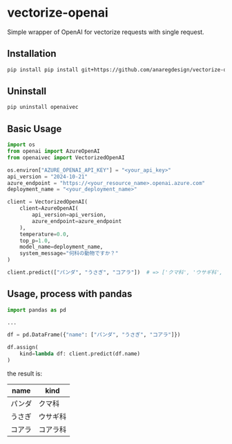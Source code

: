 # vectorize-openai

Simple wrapper of OpenAI for vectorize requests with single request.

## Installation

```bash
pip install pip install git+https://github.com/anaregdesign/vectorize-openai.git
```

## Uninstall

```bash
pip uninstall openaivec
```

## Basic Usage

```python
import os
from openai import AzureOpenAI
from openaivec import VectorizedOpenAI

os.environ["AZURE_OPENAI_API_KEY"] = "<your_api_key>"
api_version = "2024-10-21"
azure_endpoint = "https://<your_resource_name>.openai.azure.com"
deployment_name = "<your_deployment_name>"

client = VectorizedOpenAI(
    client=AzureOpenAI(
        api_version=api_version,
        azure_endpoint=azure_endpoint
    ),
    temperature=0.0,
    top_p=1.0,
    model_name=deployment_name,
    system_message="何科の動物ですか？"
)

client.predict(["パンダ", "うさぎ", "コアラ"])  # => ['クマ科', 'ウサギ科', 'コアラ科']
```


## Usage, process with pandas

```python
import pandas as pd

...

df = pd.DataFrame({"name": ["パンダ", "うさぎ", "コアラ"]})

df.assign(
    kind=lambda df: client.predict(df.name)
)
```

the result is:

| name | kind |
|------|------|
| パンダ | クマ科 |
| うさぎ | ウサギ科 |
| コアラ | コアラ科 |
